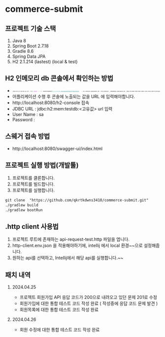 # commerce-submit

## 프로젝트 기술 스택

1. Java 8
2. Spring Boot 2.7.18
3. Gradle 8.6
4. Spring Data JPA
5. H2 2.1.214 (lastest) (local & test)

## H2 인메모리 db 콘솔에서 확인하는 방법

- ![img.png](img.png)
- 어플리케이션 수행 후 콘솔에 노출되는 값을 URL 에 입력해야합니다.
- http://localhost:8080/h2-console 접속
- JDBC URL : jdbc:h2:mem:testdb:<고유값> url 입력
- User Name : sa
- Password :

## 스웨거 접속 방법

- http://localhost:8080/swagger-ui/index.html

## 프로젝트 실행 방법(개발툴)

1. 프로젝트를 클론합니다.
2. 프로젝트를 빌드합니다.
3. 프로젝트를 실행합니다.

```shell
git clone  "https://github.com/qkrtkdwns3410/commerce-submit.git"
./gradlew build
./gradlew bootRun
```

## .http client 사용법

1. 프로젝트 루트에 존재하는 api-request-test.http 파일을 엽니다.
2. http-client.env.json 을 적용해야하기에, intellij 에서 local 환경~~으로 설정해줍니다.
3. 원하는 api를 선택하고, Intellij에서 해당 api를 실행합니다.~~

## 패치 내역

1. 2024.04.25
    - 프로젝트 회원가입 API 응답 코드가 200으로 내려오고 있던 문제 201로 수정
    - 회원가입에 대한 통합 테스트 코드 작성 완료 ( 작성중에 응답 코드 문제 발견 )
    - 회원목록에 대한 통합 테스트 코드 작성 완료

2. 2024.04.26
   - 회원 수정에 대한 통합 테스트 코드 작성 완료